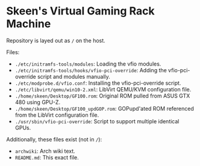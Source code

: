 # Skeen's Virtual Gaming Rack Machine

Repository is layed out as `/` on the host.

Files:
* `./etc/initramfs-tools/modules`: Loading the vfio modules.
* `./etc/initramfs-tools/hooks/vfio-pci-override`: Adding the vfio-pci-override script and modules manually.
* `./etc/modprobe.d/vfio.conf`: Installing the vfio-pci-override script.
* `./etc/libvirt/qemu/win10-2.xml`: LibVirt QEMU/KVM configuration file.
* `./home/skeen/Desktop/GF100.rom`: Original ROM pulled from ASUS GTX 480 using GPU-Z.
* `./home/skeen/Desktop/GF100_updGOP.rom`: GOPupd'ated ROM referenced from the LibVirt configuration file.
* `./usr/sbin/vfio-pci-override`: Script to support multiple identical GPUs.

Additionally, these files exist (not in `/`):
* `archwiki`: Arch wiki text.
* `README.md`: This exact file.
